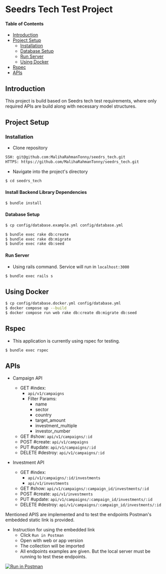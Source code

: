 # Seedrs Tech Test Project

#### Table of Contents
* [Introduction](#introduction)
* [Project Setup](#project-setup)
    * [Installation](#installation)
    * [Database Setup](#database-setup)
    * [Run Server](#run-server)
    * [Using Docker](#docker)
* [Rspec](#rspec)
* [APIs](#api)

<a name="introduction"></a>
## Introduction

This project is build based on Seedrs tech test requirements, where only
required APIs are build along with necessary model structures.

<a name="project-setup"></a>
## Project Setup

<a name="installation"></a>
### Installation

* Clone repository
```bash
SSH: git@github.com:MalihaRahmanTonny/seedrs_tech.git
HTTPS: https://github.com/MalihaRahmanTonny/seedrs_tech.git
```
* Navigate into the project's directory
```bash
$ cd seedrs_tech
```

#### Install Backend Library Dependencies
```bash
$ bundle install
```

<a name="database-setup"></a>
#### Database Setup

```bash
$ cp config/database.example.yml config/database.yml

$ bundle exec rake db:create
$ bundle exec rake db:migrate
$ bundle exec rake db:seed
````

<a name="run-server"></a>
#### Run Server

* Using rails command. Service will run in `localhost:3000`
```bash
$ bundle exec rails s
```

<a name="docker"></a>
## Using Docker
```bash
$ cp config/database.docker.yml config/database.yml
$ docker compose up --build
$ docker compose run web rake db:create db:migrate db:seed
```

<a name="rspec"></a>
## Rspec

* This application is currently using rspec for testing.
```bash
$ bundle exec rspec
```

<a name="api"></a>
## APIs

* Campaign API
  * GET #index: 
    * `api/v1/campaigns`
    * Filter Params:
      * name
      * sector
      * country
      * target_amount
      * investment_multiple
      * investor_number
  * GET #show: `api/v1/campaigns/:id`
  * POST #create: `api/v1/campaigns`
  * PUT #update: `api/v1/campaigns/:id`
  * DELETE #destroy: `api/v1/campaigns/:id`

* Investment API
  * GET #index: 
    * `api/v1/campaigns/:id/investments`
    * `api/v1/investments`
  * GET #show: `api/v1/campaigns/:campaign_id/investments/:id`
  * POST #create: `api/v1/investments`
  * PUT #update: `api/v1/campaigns/:campaign_id/investments/:id`
  * DELETE #destroy: `api/v1/campaigns/:campaign_id/investments/:id`

Mentioned APIS are implemented and to test the endpoints Postman's 
embedded static link is provided.

* Instruction for using the embedded link
  * Click `Run in Postman`
  * Open with web or app version
  * The collection will be imported
  * All endpoints examples are given. But the local server must be running to test these endpoints.

[![Run in Postman](https://run.pstmn.io/button.svg)](https://app.getpostman.com/run-collection/b23f2e4198913d14cf43?action=collection%2Fimport)